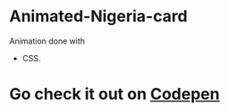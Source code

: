 # Animated-Nigeria-card

Animation done with 
- CSS.
# Go check it out on [Codepen](https://codepen.io/joshuaokaka/pen/MWGevRz)
